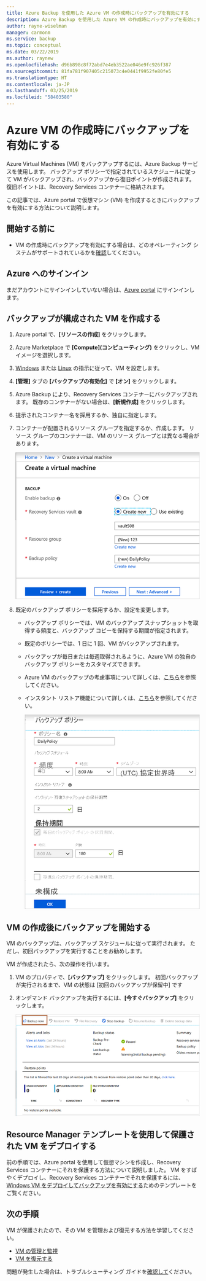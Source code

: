 ```yaml
---
title: Azure Backup を使用した Azure VM の作成時にバックアップを有効にする
description: Azure Backup を使用した Azure VM の作成時にバックアップを有効にする方法について説明します。
author: rayne-wiselman
manager: carmonm
ms.service: backup
ms.topic: conceptual
ms.date: 03/22/2019
ms.author: raynew
ms.openlocfilehash: d96b898c8f72abd7e4eb3522ae046e9fc926f387
ms.sourcegitcommit: 81fa781f907405c215073c4e0441f9952fe80fe5
ms.translationtype: HT
ms.contentlocale: ja-JP
ms.lasthandoff: 03/25/2019
ms.locfileid: "58403580"
---
```

# <a name="enable-backup-when-you-create-an-azure-vm"></a>Azure VM の作成時にバックアップを有効にする

Azure Virtual Machines (VM) をバックアップするには、Azure Backup サービスを使用します。 バックアップ ポリシーで指定されているスケジュールに従って VM がバックアップされ、バックアップから復旧ポイントが作成されます。 復旧ポイントは、Recovery Services コンテナーに格納されます。

この記事では、Azure portal で仮想マシン (VM) を作成するときにバックアップを有効にする方法について説明します。  

## <a name="before-you-start"></a>開始する前に

- VM の作成時にバックアップを有効にする場合は、どのオペレーティング システムがサポートされているかを[確認](backup-support-matrix-iaas.md#supported-backup-actions)してください。

## <a name="sign-in-to-azure"></a>Azure へのサインイン

まだアカウントにサインインしていない場合は、[Azure portal](https://portal.azure.com) にサインインします。
 
## <a name="create-a-vm-with-backup-configured"></a>バックアップが構成された VM を作成する

1. Azure portal で、**[リソースの作成]** をクリックします。

2. Azure Marketplace で **[Compute]\(コンピューティング\)** をクリックし、VM イメージを選択します。

3. [Windows](https://docs.microsoft.com/azure/virtual-machines/windows/quick-create-portal) または [Linux](https://docs.microsoft.com/azure/virtual-machines/linux/quick-create-portal) の指示に従って、VM を設定します。

4. **[管理]** タブの **[バックアップの有効化]** で **[オン]** をクリックします。
5. Azure Backup により、Recovery Services コンテナーにバックアップされます。 既存のコンテナーがない場合は、**[新規作成]** をクリックします。
6. 提示されたコンテナー名を採用するか、独自に指定します。
7. コンテナーが配置されるリソース グループを指定するか、作成します。 リソース グループのコンテナーは、VM のリソース グループとは異なる場合があります。

    ![VM のバックアップを有効にする](./media/backup-during-vm-creation/enable-backup.png) 

8. 既定のバックアップ ポリシーを採用するか、設定を変更します。
    - バックアップ ポリシーでは、VM のバックアップ スナップショットを取得する頻度と、バックアップ コピーを保持する期間が指定されます。 
    - 既定のポリシーでは、1 日に 1 回、VM がバックアップされます。
    - バックアップが毎日または毎週取得されるように、Azure VM の独自のバックアップ ポリシーをカスタマイズできます。
    - Azure VM のバックアップの考慮事項について詳しくは、[こちら](backup-azure-vms-introduction.md#backup-and-restore-considerations)を参照してください。
    - インスタント リストア機能について詳しくは、[こちら](backup-instant-restore-capability.md)を参照してください。

      ![既定のバックアップ ポリシー](./media/backup-during-vm-creation/daily-policy.png) 


## <a name="start-a-backup-after-creating-the-vm"></a>VM の作成後にバックアップを開始する 

VM のバックアップは、バックアップ スケジュールに従って実行されます。 ただし、初回バックアップを実行することをお勧めします。 

VM が作成されたら、次の操作を行います。

1. VM のプロパティで、**[バックアップ]** をクリックします。 初回バックアップが実行されるまで、VM の状態は [初回のバックアップが保留中] です
2. オンデマンド バックアップを実行するには、**[今すぐバックアップ]** をクリックします。

    ![オンデマンド バックアップを実行する](./media/backup-during-vm-creation/run-backup.png) 

## <a name="use-a-resource-manager-template-to-deploy-a-protected-vm"></a>Resource Manager テンプレートを使用して保護された VM をデプロイする

前の手順では、Azure portal を使用して仮想マシンを作成し、Recovery Services コンテナーにそれを保護する方法について説明しました。 VM をすばやくデプロイし、Recovery Services コンテナーでそれを保護するには、[Windows VM をデプロイしてバックアップを有効にする](https://azure.microsoft.com/resources/templates/101-recovery-services-create-vm-and-configure-backup/)ためのテンプレートをご覧ください。



## <a name="next-steps"></a>次の手順 

VM が保護されたので、その VM を管理および復元する方法を学習してください。

- [VM の管理と監視](backup-azure-manage-vms.md) 
- [VM を復元する](backup-azure-arm-restore-vms.md) 

問題が発生した場合は、トラブルシューティング ガイドを[確認して](backup-azure-vms-troubleshoot.md)ください。

